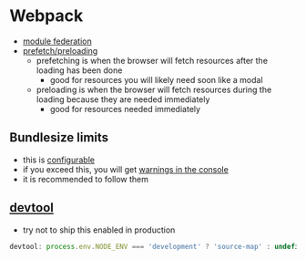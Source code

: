 # Webpack

- [module federation](https://webpack.js.org/concepts/module-federation/)
- [prefetch/preloading](https://medium.com/webpack/link-rel-prefetch-preload-in-webpack-51a52358f84c)
  - prefetching is when the browser will fetch resources after the loading has been done
    - good for resources you will likely need soon like a modal
  - preloading is when the browser will fetch resources during the loading because they are needed immediately
    - good for resources needed immediately

## Bundlesize limits
- this is [configurable](https://webpack.js.org/configuration/performance/#performancemaxentrypointsize)
- if you exceed this, you will get [warnings in the console](https://stackoverflow.com/questions/49348365/webpack-4-size-exceeds-the-recommended-limit-244-kib)
- it is recommended to follow them

## [devtool](https://webpack.js.org/configuration/devtool/)
- try not to ship this enabled in production
```js
devtool: process.env.NODE_ENV === 'development' ? 'source-map' : undefined
```